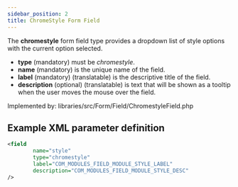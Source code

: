 ```yaml
---
sidebar_position: 2
title: ChromeStyle Form Field
---
```



The **chromestyle** form field type provides a dropdown list of style options with the current option selected.

- **type** (mandatory) must be *chromestyle*.
- **name** (mandatory) is the unique name of the field.
- **label** (mandatory) (translatable) is the descriptive title of the
  field.
- **description** (optional) (translatable) is text that will be shown
  as a tooltip when the user moves the mouse over the field.

Implemented by: libraries/src/Form/Field/ChromestyleField.php

## Example XML parameter definition

```xml
<field
        name="style" 
        type="chromestyle"
        label="COM_MODULES_FIELD_MODULE_STYLE_LABEL"
        description="COM_MODULES_FIELD_MODULE_STYLE_DESC"
/>
```